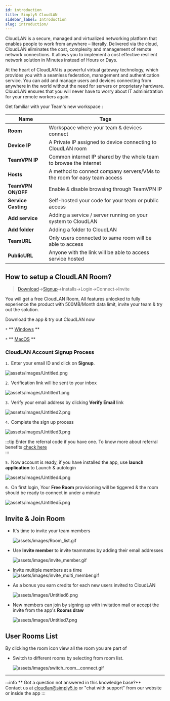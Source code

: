 ```yaml
---
id: introduction
title: Simply5 CloudLAN
sidebar_label: Introduction
slug: introduction/
---
```


<!-- # Get started -->

CloudLAN is a secure, managed and virtualized networking platform that enables people to work from anywhere – literally. Delivered via the cloud, CloudLAN eliminates the cost, complexity and management of remote network connections. It allows you to implement a cost effective resilient network solution in Minutes instead of Hours or Days.

At the heart of CloudLAN is a powerful virtual gateway technology, which provides you with a seamless federation, management and authentication service. You can add and manage users and devices connecting from anywhere in the world without the need for servers or proprietary hardware. CloudLAN ensures that you will never have to worry about IT administration for your remote workers again.

Get familiar with your Team's new workspace :

| **Name**            | Tags                                                                     |
| ------------------- | ------------------------------------------------------------------------ |
| **Room**            | Workspace where your team & devices connect                              |
| **Device IP**       | A Private IP assigned to device connecting to CloudLAN room              |
| **TeamVPN IP**      | Common internet IP shared by the whole team to browse the internet       |
| **Hosts**           | A method to connect company servers/VMs to the room for easy team access |
| **TeamVPN ON/OFF**  | Enable & disable browsing through TeamVPN IP                             |
| **Service Casting** | Self-hosted your code for your team or public access                     |
| **Add service**     | Adding a service / server running on your system to CloudLAN             |
| **Add folder**      | Adding a folder to CloudLAN                                              |
| **TeamURL**         | Only users connected to same room will be able to access                 |
| **PublicURL**       | Anyone with the link will be able to access service hosted               |

## How to setup a CloudLAN Room?

> [Download](https://www.simply5.io/download/)→[Signup](https://www.simply5.io/download)→Installs→Login→Connect→Invite

You will get a free CloudLAN Room, All features unlocked to fully experience the product with 500MB/Month data limit, invite your team & try out the solution.

Download the app & try out CloudLAN now

`*` **  [Windows](../installation_guide/client_apps/cloudlan_for_windows.md) ** 

`*` **  [MacOS](../installation_guide/client_apps/cloudlan_for_macos.md) ** 

 


### CloudLAN Account Signup Process
`1.` Enter your email ID and click on **Signup**.

   ![assets/images/Untitled.png](assets/images/intro1.png)

  

`2.` Verification link will be sent to your inbox 

 ![assets/images/Untitled1.png](assets/images/intro2.png)

 
`3.` Verify your email address by clicking **Verify Email** link 

![assets/images/Untitled2.png](assets/images/intro3.png)

 

`4.` Complete the sign up process

 ![assets/images/Untitled3.png](assets/images/intro4.png)

  

:::tip
  Enter the referral code if you have one. To know more about referral benefits [check here](../referral_programs/referral_program.md)  
:::

`5.` Now account is ready, if you have installed the app, use **launch application** to Launch & autologin

 ![assets/images/Untitled4.png](assets/images/intro5.png)


`6.` On first login, Your **Free Room** provisioning will be tiggered & the room should be ready to connect in under a minute

 ![assets/images/Untitled5.png](assets/images/intro6.png)


## Invite & Join Room

- It's time to invite your team members 

    ![assets/images/Room_list.gif](assets/images/Room_list.gif)

- Use **Invite member** to invite teammates by adding their email addresses

    ![assets/images/invite_member.gif](assets/images/invite_member.gif)

- Invite multiple members at a time
 ![assets/images/invite_multi_member.gif](assets/images/invite_multi_member.gif)
  


- As a bonus you earn credits for each new users invited to CloudLAN

    ![assets/images/Untitled6.png](assets/images/intro7.png)

- New members can join by signing up with invitation mail or accept the invite from the app's **Rooms draw**

  ![assets/images/Untitled7.png](assets/images/intro8.png)

## User Rooms List

By clicking the room icon view all the room you are part of

- Switch to different rooms by selecting from room list.

    ![assets/images/switch_room__connect.gif](assets/images/switch_room__connect.gif)



---

:::info
 ** Got a question not answered in this knowledge base?** <br />
 Contact us at [cloudlan@simply5.io](mailto:cloudlan@simply5.io) or "chat with support" from our website or inside the app
:::